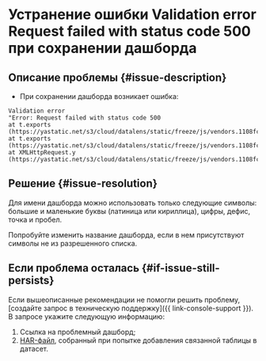 # Устранение ошибки Validation error Request failed with status code 500 при сохранении дашборда


## Описание проблемы {#issue-description}

* При сохранении дашборда возникает ошибка:

```text
Validation error
"Error: Request failed with status code 500 
at t.exports (https://yastatic.net/s3/cloud/datalens/static/freeze/js/vendors.1108fcc0.js:2:6017)
at t.exports (https://yastatic.net/s3/cloud/datalens/static/freeze/js/vendors.1108fcc0.js:2:8466)
at XMLHttpRequest.y (https://yastatic.net/s3/cloud/datalens/static/freeze/js/vendors.1108fcc0.js:2:1286)"
```

## Решение {#issue-resolution}

Для имени дашборда можно использовать только следующие символы: большие и маленькие буквы (латиница или кириллица), цифры, дефис, точка и пробел.

Попробуйте изменить название дашборда, если в нем присутствуют символы не из разрешенного списка.

## Если проблема осталась {#if-issue-still-persists}

Если вышеописанные рекомендации не помогли решить проблему, [создайте запрос в техническую поддержку]({{ link-console-support }}).
В запросе укажите следующую информацию:

1. Ссылка на проблемный дашборд;
2. [HAR-файл](https://cloud.yandex.ru/docs/support/create-har), собранный при попытке добавления связанной таблицы в датасет.
